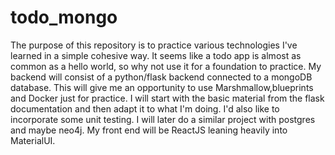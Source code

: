 # todo_mongo
The purpose of this repository is to practice various technologies I've learned in a simple cohesive way. It seems like a todo app is almost as common as a hello world, so why not use it for a foundation to practice. My backend will consist of a python/flask backend connected to a mongoDB database. This will give me an opportunity to use Marshmallow,blueprints and Docker just for practice. I will start with the basic material from the flask documentation and then adapt it to what I'm doing. I'd also like to incorporate some unit testing. I will later do a similar project with postgres and maybe neo4j. My front end will be ReactJS leaning heavily into MaterialUI. 
